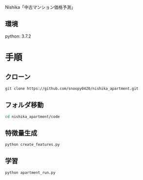 Nishika「中古マンション価格予測」

## 環境
python: 3.7.2

# 手順

## クローン
```sh
git clone https://github.com/snoopy0420/nishika_apartment.git
```

## フォルダ移動
```sh
cd nishika_apartment/code
```

## 特徴量生成
```sh
python create_features.py
```

## 学習
```sh
python apartment_run.py
```
